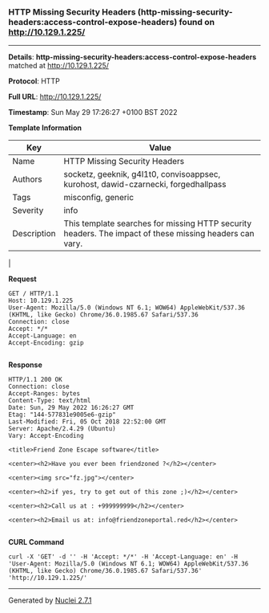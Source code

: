 ### HTTP Missing Security Headers (http-missing-security-headers:access-control-expose-headers) found on http://10.129.1.225/
---
**Details**: **http-missing-security-headers:access-control-expose-headers**  matched at http://10.129.1.225/

**Protocol**: HTTP

**Full URL**: http://10.129.1.225/

**Timestamp**: Sun May 29 17:26:27 +0100 BST 2022

**Template Information**

| Key | Value |
|---|---|
| Name | HTTP Missing Security Headers |
| Authors | socketz, geeknik, g4l1t0, convisoappsec, kurohost, dawid-czarnecki, forgedhallpass |
| Tags | misconfig, generic |
| Severity | info |
| Description | This template searches for missing HTTP security headers. The impact of these missing headers can vary.
 |

**Request**
```http
GET / HTTP/1.1
Host: 10.129.1.225
User-Agent: Mozilla/5.0 (Windows NT 6.1; WOW64) AppleWebKit/537.36 (KHTML, like Gecko) Chrome/36.0.1985.67 Safari/537.36
Connection: close
Accept: */*
Accept-Language: en
Accept-Encoding: gzip


```

**Response**
```http
HTTP/1.1 200 OK
Connection: close
Accept-Ranges: bytes
Content-Type: text/html
Date: Sun, 29 May 2022 16:26:27 GMT
Etag: "144-577831e9005e6-gzip"
Last-Modified: Fri, 05 Oct 2018 22:52:00 GMT
Server: Apache/2.4.29 (Ubuntu)
Vary: Accept-Encoding

<title>Friend Zone Escape software</title>

<center><h2>Have you ever been friendzoned ?</h2></center>

<center><img src="fz.jpg"></center>

<center><h2>if yes, try to get out of this zone ;)</h2></center>

<center><h2>Call us at : +999999999</h2></center>

<center><h2>Email us at: info@friendzoneportal.red</h2></center>


```


**CURL Command**
```
curl -X 'GET' -d '' -H 'Accept: */*' -H 'Accept-Language: en' -H 'User-Agent: Mozilla/5.0 (Windows NT 6.1; WOW64) AppleWebKit/537.36 (KHTML, like Gecko) Chrome/36.0.1985.67 Safari/537.36' 'http://10.129.1.225/'
```
---
Generated by [Nuclei 2.7.1](https://github.com/projectdiscovery/nuclei)